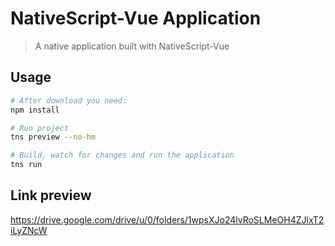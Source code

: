 # NativeScript-Vue Application

> A native application built with NativeScript-Vue

## Usage

``` bash
# After download you need:
npm install

# Run project
tns preview --no-hm

# Build, watch for changes and run the application
tns run

```
## Link preview
https://drive.google.com/drive/u/0/folders/1wpsXJo24lvRoSLMeOH4ZJlxT2iLyZNcW
